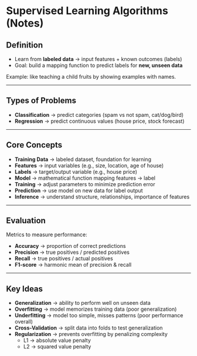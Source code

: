 # Supervised Learning Algorithms (Notes)

## Definition
- Learn from **labeled data** → input features + known outcomes (labels)
- Goal: build a mapping function to predict labels for **new, unseen data**

Example: like teaching a child fruits by showing examples with names.

---

## Types of Problems
- **Classification** → predict categories (spam vs not spam, cat/dog/bird)
- **Regression** → predict continuous values (house price, stock forecast)

---

## Core Concepts
- **Training Data** → labeled dataset, foundation for learning
- **Features** → input variables (e.g., size, location, age of house)
- **Labels** → target/output variable (e.g., house price)
- **Model** → mathematical function mapping features → label
- **Training** → adjust parameters to minimize prediction error
- **Prediction** → use model on new data for label output
- **Inference** → understand structure, relationships, importance of features

---

## Evaluation
Metrics to measure performance:
- **Accuracy** → proportion of correct predictions
- **Precision** → true positives / predicted positives
- **Recall** → true positives / actual positives
- **F1-score** → harmonic mean of precision & recall

---

## Key Ideas
- **Generalization** → ability to perform well on unseen data
- **Overfitting** → model memorizes training data (poor generalization)
- **Underfitting** → model too simple, misses patterns (poor performance overall)
- **Cross-Validation** → split data into folds to test generalization
- **Regularization** → prevents overfitting by penalizing complexity
  - L1 → absolute value penalty  
  - L2 → squared value penalty  
